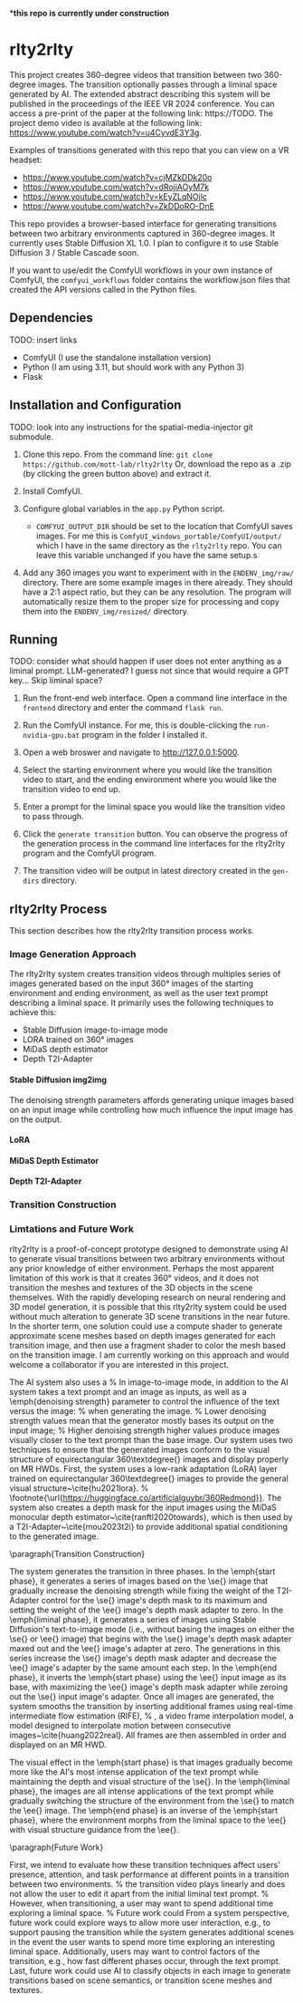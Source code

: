 ***this repo is currently under construction**

# rlty2rlty

This project creates 360-degree videos that transition between two 360-degree images.
The transition optionally passes through a liminal space generated by AI.
The extended abstract describing this system will be published in the proceedings of the IEEE VR 2024 conference.
You can access a pre-print of the paper at the following link: https://TODO.
The project demo video is available at the following link: https://www.youtube.com/watch?v=u4CyvdE3Y3g.

Examples of transitions generated with this repo that you can view on a VR headset:
- https://www.youtube.com/watch?v=cjMZkDDk20o
- https://www.youtube.com/watch?v=dRojiAOyM7k
- https://www.youtube.com/watch?v=kEyZLqNOilc
- https://www.youtube.com/watch?v=ZkDDoRO-DnE


This repo provides a browser-based interface for generating transitions between two arbitrary environments captured in 360-degree images.
It currently uses Stable Diffusion XL 1.0.
I plan to configure it to use Stable Diffusion 3 / Stable Cascade soon.


If you want to use/edit the ComfyUI workflows in your own instance of ComfyUI, the `comfyui_workflows` folder contains the workflow.json files that created the API versions called in the Python files.

## Dependencies

TODO: insert links

- ComfyUI (I use the standalone installation version)
- Python (I am using 3.11, but should work with any Python 3)
- Flask

## Installation and Configuration

TODO: look into any instructions for the spatial-media-injector git submodule.

1. Clone this repo.
From the command line: `git clone https://github.com/mott-lab/rlty2rlty`
Or, download the repo as a .zip (by clicking the green button above) and extract it.

2. Install ComfyUI.

3. Configure global variables in the `app.py` Python script.
    - `COMFYUI_OUTPUT_DIR` should be set to the location that ComfyUI saves images. For me this is `ComfyUI_windows_portable/ComfyUI/output/` which I have in the same directory as the `rlty2rlty` repo. You can leave this variable unchanged if you have the same setup.s

3. Add any 360 images you want to experiment with in the `ENDENV_img/raw/` directory.
There are some example images in there already.
They should have a 2:1 aspect ratio, but they can be any resolution.
The program will automatically resize them to the proper size for processing and copy them into the `ENDENV_img/resized/` directory.

## Running

TODO: consider what should happen if user does not enter anything as a liminal prompt. LLM-generated? I guess not since that would require a GPT key... Skip liminal space?

1. Run the front-end web interface. 
Open a command line interface in the `frontend` directory and enter the command `flask run`.

2. Run the ComfyUI instance. For me, this is double-clicking the `run-nvidia-gpu.bat` program in the folder I installed it.

3. Open a web broswer and navigate to http://127.0.0.1:5000. 

4. Select the starting environment where you would like the transition video to start, and the ending environment where you would like the transition video to end up.

5. Enter a prompt for the liminal space you would like the transition video to pass through.

6. Click the `generate transition` button. 
You can observe the progress of the generation process in the command line interfaces for the rlty2rlty program and the ComfyUI program.

7. The transition video will be output in latest directory created in the `gen-dirs` directory.

## rlty2rlty Process

This section describes how the rlty2rlty transition process works.

### Image Generation Approach

The rlty2rlty system creates transition videos through multiples series of images generated based on the input 360° images of the starting environment and ending environment, as well as the user text prompt describing a liminal space.
It primarily uses the following techniques to achieve this:
- Stable Diffusion image-to-image mode
- LORA trained on 360° images
- MiDaS depth estimator
- Depth T2I-Adapter

#### Stable Diffusion img2img
The denoising strength parameters affords generating unique images based on an input image while controlling how much influence the input image has on the output.

#### LoRA

#### MiDaS Depth Estimator

#### Depth T2I-Adapter

### Transition Construction


### Limtations and Future Work

rlty2rlty is a proof-of-concept prototype designed to demonstrate using AI to generate visual transitions between two arbitrary environments without any prior knowledge of either environment.
Perhaps the most apparent limitation of this work is that it creates 360° videos, and it does not transition the meshes and textures of the 3D objects in the scene themselves.
With the rapidly developing research on neural rendering and 3D model generation, it is possible that this rlty2rlty system could be used without much alteration to generate 3D scene transitions in the near future.
In the shorter term, one solution could use a compute shader to generate approximate scene meshes based on depth images generated for each transition image, and then use a fragment shader to color the mesh based on the transition image.
I am currently working on this approach and would welcome a collaborator if you are interested in this project.


The AI system also uses a
% In image-to-image mode, in addition to the AI system takes a text prompt and an image as inputs, as well as a 
\emph{denoising strength} parameter to control the influence of the text versus the image: 
% when generating the image.
% Lower denoising strength values mean that the generator mostly bases its output on the input image; 
% Higher denoising strength 
higher values produce images visually closer to the text prompt than the base image.
Our system uses two techniques to ensure that the generated images conform to the visual structure of equirectangular 360\textdegree{} images and display properly on MR HWDs.
First, the system uses a low-rank adaptation (LoRA) layer trained on equirectangular 360\textdegree{} images to provide the general visual structure~\cite{hu2021lora}.
% \footnote{\url{https://huggingface.co/artificialguybr/360Redmond}}.
The system also creates a depth mask for the input images using the MiDaS monocular depth estimator~\cite{ranftl2020towards}, which is then used by a T2I-Adapter~\cite{mou2023t2i} to provide additional spatial conditioning to the generated image.


\paragraph{Transition Construction}

The system generates the transition in three phases.
In the \emph{start phase}, it generates a series of images based on the \se{} image that gradually increase the denoising strength while fixing the weight of the T2I-Adapter control for the \se{} image's depth mask to its maximum and setting the weight of the \ee{} image's depth mask adapter to zero.
In the \emph{liminal phase}, it generates a series of images using Stable Diffusion's text-to-image mode (i.e., without basing the images on either the \se{} or \ee{} image) that begins with the \se{} image's depth mask adapter maxed out and the \ee{} image's adapter at zero. 
The generations in this series increase the \se{} image's depth mask adapter and decrease the \ee{} image's adapter by the same amount each step.
In the \emph{end phase}, it inverts the \emph{start phase} using the \ee{} input image as its base, with maximizing the \ee{} image's depth mask adapter while zeroing out the \se{} input image's adapter.
Once all images are generated, the system smooths the transition by inserting additional frames using real-time intermediate flow estimation (RIFE),
% , a video frame interpolation model, 
a model designed to interpolate motion between consecutive images~\cite{huang2022real}.
All frames are then assembled in order and displayed on an MR HWD.

The visual effect in the \emph{start phase} is that images gradually become more like the AI's most intense application of the text prompt while maintaining the depth and visual structure of the \se{}. 
In the \emph{liminal phase}, the images are all intense applications of the text prompt while gradually switching the structure of the environment from the \se{} to match the \ee{} image.
The \emph{end phase} is an inverse of the \emph{start phase}, where the environment morphs from the liminal space to the \ee{} with visual structure guidance from the \ee{}.

\paragraph{Future Work}

First, we intend to evaluate how these transition techniques affect users' presence, attention, and task performance at different points in a transition between two environments.
% the transition video plays linearly and does not allow the user to edit it apart from the initial liminal text prompt.
% However, when transitioning, a user may want to spend additional time exploring a liminal space.
% Future work could 
From a system perspective, future work could explore ways to allow more user interaction, e.g., to support pausing the transition while the system generates additional scenes in the event the user wants to spend more time exploring an interesting liminal space.
Additionally, users may want to control factors of the transition, e.g., how fast different phases occur, through the text prompt.
Last, future work could use AI to classify objects in each image to generate transitions based on scene semantics, or transition scene meshes and textures.